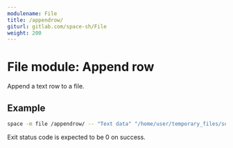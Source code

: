 ```yaml
---
modulename: File
title: /appendrow/
giturl: gitlab.com/space-sh/File
weight: 200
---
```

# File module: Append row

Append a text row to a file.  

## Example

```sh
space -m file /appendrow/ -- "Text data" "/home/user/temporary_files/some_file.txt"
```

Exit status code is expected to be 0 on success.
